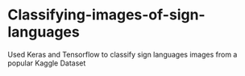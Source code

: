 # Classifying-images-of-sign-languages
Used Keras and Tensorflow to classify sign languages images from a popular Kaggle Dataset
